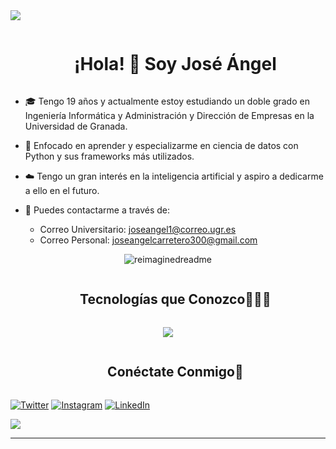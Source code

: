 <!--horizontal divider(gradiant)-->
<img src="https://user-images.githubusercontent.com/73097560/115834477-dbab4500-a447-11eb-908a-139a6edaec5c.gif">

<!--h1 without bottom border-->
<div id="user-content-toc">
  <ul align="center">
    <summary><h1 style="display: inline-block">¡Hola! 👋 Soy José Ángel</h1></summary>
  </ul>
</div>


<!--Intro start-->
- 🎓 Tengo 19 años y actualmente estoy estudiando un doble grado en Ingeniería Informática y Administración y Dirección de Empresas en la Universidad de Granada.

- 🌱 Enfocado en aprender y especializarme en ciencia de datos con Python y sus frameworks más utilizados.

- ☁️ Tengo un gran interés en la inteligencia artificial y aspiro a dedicarme a ello en el futuro.

- 📧 Puedes contactarme a través de:
  - Correo Universitario: joseangel1@correo.ugr.es
  - Correo Personal: joseangelcarretero300@gmail.com

<!--- stats (start) -->
<p align="center">
<img src="https://myreadme.vercel.app/api/embed/0xjoseangel?panels=userstatistics,toprepositories,toplanguages,commitgraph" alt="reimaginedreadme" />
<!--- stats (end) -->
</p>

<!--h2 without bottom border-->
<div id="user-content-toc">
  <ul align="center">
    <summary><h2 style="display: inline-block">Tecnologías que Conozco👨🏻‍💻</h2></summary>
  </ul>
</div>

<!--tech stack icons-->
<p align="center">
  <a href="https://skillicons.dev">
    <img src="https://skillicons.dev/icons?i=git,c,cpp,css,discord,github,html,linux,md,py,vscode,latex&perline=14" />
  </a>
</p>

<!-- Connect with me -->
<!--h2 without bottom border-->
<div id="user-content-toc">
  <ul align="center">
    <summary><h2 style="display: inline-block">Conéctate Conmigo🤝</h2></summary>
  </ul>
</div>


[![Twitter](https://img.shields.io/badge/Twitter-@0xjoseangel-1DA1F2?style=for-the-badge&logo=twitter&logoColor=white&labelColor=101010)](https://twitter.com/0xjoseangel)
[![Instagram](https://img.shields.io/badge/Instagram-@joseangelcarretero-E4405F?style=for-the-badge&logo=instagram&logoColor=white&labelColor=101010)](https://www.instagram.com/joseangelcarretero/)
[![LinkedIn](https://img.shields.io/badge/JoseAngelCarreteroMontes-0077B5?style=for-the-badge&logo=linkedin&logoColor=white&labelColor=101010)](https://www.linkedin.com/in/jos%C3%A9-%C3%A1ngel-carretero-montes-476008202/)

<!--horizontal divider(gradiant)-->
<img src="https://user-images.githubusercontent.com/73097560/115834477-dbab4500-a447-11eb-908a-139a6edaec5c.gif">

----------------------------------------------------------------------

